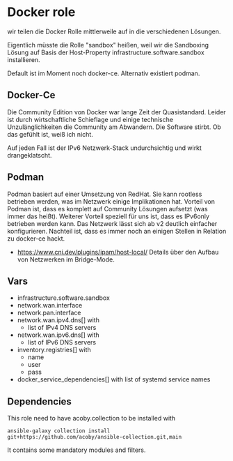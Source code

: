 # Docker role

wir teilen die Docker Rolle mittlerweile auf in die verschiedenen Lösungen. 

Eigentlich müsste die Rolle "sandbox" heißen, weil wir die Sandboxing Lösung
auf Basis der Host-Property infrastructure.software.sandbox installieren.

Default ist im Moment noch docker-ce. Alternativ existiert podman.

## Docker-Ce

Die Community Edition von Docker war lange Zeit der Quasistandard. Leider ist
durch wirtschaftliche Schieflage und einige technische Unzulänglichkeiten die
Community am Abwandern. Die Software stirbt. Ob das gefühlt ist, weiß ich nicht.

Auf jeden Fall ist der IPv6 Netzwerk-Stack undurchsichtig und wirkt drangeklatscht.

## Podman

Podman basiert auf einer Umsetzung von RedHat. Sie kann rootless betrieben werden,
was im Netzwerk einige Implikationen hat. Vorteil von Podman ist, dass es komplett
auf Community Lösungen aufsetzt (was immer das heißt). Weiterer Vorteil speziell für
uns ist, dass es IPv6only betrieben werden kann. Das Netzwerk lässt sich ab v2 deutlich
einfacher konfigurieren. Nachteil ist, dass es immer noch an einigen Stellen in
Relation zu docker-ce hackt.

- https://www.cni.dev/plugins/ipam/host-local/
  Details über den Aufbau von Netzwerken im Bridge-Mode.
  
## Vars

- infrastructure.software.sandbox
- network.wan.interface
- network.pan.interface
- network.wan.ipv4.dns[] with
  - list of IPv4 DNS servers
- network.wan.ipv6.dns[] with
  - list of IPv6 DNS servers
- inventory.registries[] with
  - name
  - user
  - pass
- docker_service_dependencies[] with list of systemd service names


## Dependencies

This role need to have acoby.collection to be installed with

    ansible-galaxy collection install git+https://github.com/acoby/ansible-collection.git,main

It contains some mandatory modules and filters.

